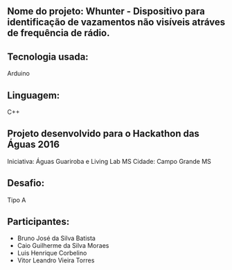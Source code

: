 ## Nome do projeto: Whunter - Dispositivo para identificação de vazamentos não visíveis atráves de frequência de rádio.
## Tecnologia usada: 
Arduino
## Linguagem: 
C++

## Projeto desenvolvido para o Hackathon das Águas 2016
Iniciativa: Águas Guariroba e Living Lab MS
Cidade: Campo Grande MS

## Desafio: 
Tipo A

## Participantes:
- Bruno José da Silva Batista
- Caio Guilherme da Silva Moraes
- Luis Henrique Corbelino
- Vitor Leandro Vieira Torres
